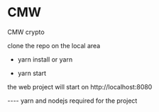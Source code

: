 # CMW
CMW crypto

clone the repo on the local area 

- yarn install or yarn

- yarn start

the web project will start on http://localhost:8080

---- yarn and nodejs required for the project
